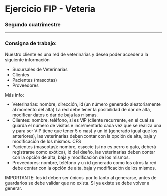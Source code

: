 <h1>Ejercicio FIP - Veteria</h1>

<h3>Segundo cuatrimestre</h3>

<hr>

<h3>Consigna de trabajo: </h3>
 
Nuestro cliente es una red de veterinarias y 
desea poder acceder a la siguiente información

- Sucursales de Veterinarias
- Clientes
- Pacientes (mascotas)
- Proveedores

Más info: 
-  Veterinarias: nombre, dirección, id (un número 
generado  aleatoriamente  al  momento  del  alta) 
La red debe tener la posibilidad de dar de alta, 
modificar datos o dar de baja las mismas.
-  Clientes:  nombre,  teléfono,  si  es  VIP  (cliente 
recurrente, en el cual se guarda el número de 
visitas e incrementarlo cada vez que se realiza 
una y para ser VIP tiene que tener 5 o mas) y un 
id  (generado  igual  que  los  anteriores),  las 
veterinarias deben contar con la opción de alta, 
baja y modificación de los mismos.
CFS
-  Pacientes (mascotas): nombre, especie (si no es 
perro o gato, deberá registrarse como exótica), id 
del  dueño,  las  veterinarias  deben  contar  con  la 
opción de alta, baja y modificación de los mismos.
-  Proveedores: nombre, teléfono  y un id  generado 
como los otros la red debe contar con la opción de 
alta, baja y modificación de los mismos.

IMPORTANTE:  los  id  deben  ser  únicos,  por  lo  tanto  al 
generarse,  antes  de  guardarlos  se  debe  validar  que  no 
exista. Si ya existe se debe volver a generar.